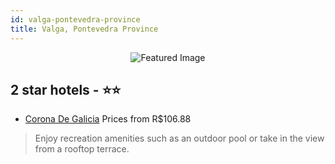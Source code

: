 ```yaml
---
id: valga-pontevedra-province
title: Valga, Pontevedra Province
---
```


<center><img src="https://i.travelapi.com/hotels/2000000/1870000/1868300/1868271/4f3ccdf2_z.jpg" alt="Featured Image" /></center>


##  2 star hotels - ⭐️⭐️

-    [Corona De Galicia](https://us.hurb.com/hotels/valga/corona-de-galicia-JNP-JP985074?cmp=18055) Prices from R$106.88
   > Enjoy recreation amenities such as an outdoor pool or take in the view from a rooftop terrace.
